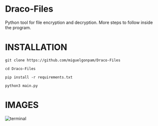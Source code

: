 # Draco-Files
Python tool for file encryption and decryption. More steps to follow inside the program.

# INSTALLATION
```
git clone https://github.com/miguelgonpam/Draco-Files

cd Draco-Files

pip install -r requirements.txt

python3 main.py

```
# IMAGES
![terminal](https://user-images.githubusercontent.com/86729713/133065344-a17855f9-c2bf-4d44-957f-5ae4bec2547d.png)
